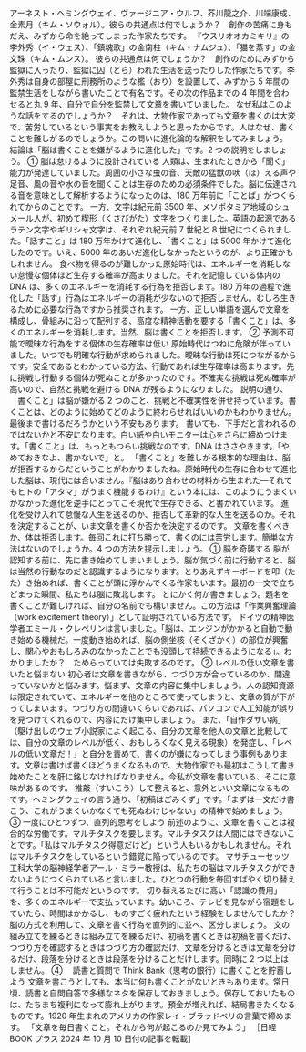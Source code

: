 ###

アーネスト・ヘミングウェイ、ヴァージニア・ウルフ、芥川龍之介、川端康成、金素月（キム・ソウォル）。彼らの共通点は何でしょうか？　創作の苦痛に身もだえ、みずから命を絶ってしまった作家たちです。
『ウスリオオカミキリ』の李外秀（イ・ウェス）、「鎮魂歌」の金南柱（キム・ナムジュ）、「猫を蒸す」の金文珠（キム・ムンス）。
彼らの共通点は何でしょうか？　創作のためにみずから監獄に入ったり、監獄に囚（とら）われた生活を送ったりした作家たちです。李外秀は自身の部屋に刑務所のような檻（おり）を設置して、みずから 5 年間の監禁生活をしながら書いたことで有名です。その次の作品までの 4 年間を合わせると丸 9 年、自分で自分を監禁して文章を書いていました。
なぜ私はこのような話をするのでしょうか？　それは、大物作家であっても文章を書くのは大変で、苦労しているという事実をお教えしようと思ったからです。人はなぜ、書くことを難しがるのでしょうか。この問いに進化論的な解釈をしてみましょう。
結論は「脳は書くことを嫌がるように進化した」です。2 つの説明をしましょう。
① 脳は怠けるように設計されている
人類は、生まれたときから「聞く」能力が発達していました。周囲の小さな虫の音、天敵の猛獣の吠（ほ）える声や足音、風の音や水の音を聞くことは生存のための必須条件でした。脳に伝達される音を意味として解析するようになったのは、180 万年前に「ことば」がつくられてからのことです。
一方、文字は紀元前 3500 年、メソポタミア地域のシュメール人が、初めて楔形（くさびがた）文字をつくりました。英語の起源であるラテン文字やギリシャ文字は、それぞれ紀元前 7 世紀と 8 世紀につくられました。「話すこと」は 180 万年かけて進化し、「書くこと」は 5000 年かけて進化したのです。いえ、5000 年のあいだ進化しなかったというのが、より正確かもしれません。
食べ物を得るのが難しかった原始時代は、エネルギーを消耗しない怠慢な個体ほど生存する確率が高まりました。それを記憶している体内の DNA は、多くのエネルギーを消耗する行為を拒否します。180 万年の過程で進化した「話す」行為はエネルギーの消耗が少ないので拒否しません。むしろ生きるために必要な行為ですから推奨されます。
一方、正しい単語を選んで文章を構成し、骨組みに沿って配列する、高度な精神活動を要する「書くこと」は、多くのエネルギーを消耗します。当然、脳は書くことを拒否します。
② 予測不可能で曖昧な行為をする個体の生存確率は低い
原始時代はつねに危険が伴っていました。いつでも明確な行動が求められました。曖昧な行動は死につながるからです。安全であるとわかっている方法、行動であれば生存確率は高まります。先に挑戦し行動する個体が死ぬことが多かったのです。不確実な挑戦は死ぬ確率が高いので、自然と挑戦を避ける DNA が残るようになりました。
説明の通り、「書くこと」は脳が嫌がる 2 つのこと、挑戦と不確実性を併せ持っています。書くことは、どのように始めてどのように終わらせればいいのかもわかりません。最後まで書けるだろうかという不安もあります。
書いても、下手だと言われるのではないかと不安になります。白い紙や白いモニターは心をさらに締めつけます。「書くこと」は、もっともつらい挑戦なのです。DNA はささやきます。「やめておきなよ、書かないで」と。
「書くこと」を難しがる根本的な理由は、脳が拒否するからだということがわかりましたね。原始時代の生存に合わせて進化した脳は、現代には合いません。『脳はあり合わせの材料から生まれた―それでもヒトの「アタマ」がうまく機能するわけ』という本には、このようにうまくいかなかった進化を逆手にとってこそ現代で生存できる、と書かれています。
進化を受け入れて怠慢な人生を送るのか、拒否して革新的な人生を送るのか。それを決定することが、いま文章を書くか否かを決定するのです。
文章を書くべきか、体は拒否します。毎回これに打ち勝って、書くのには苦労します。簡単な方法はないのでしょうか。4 つの方法を提示しましょう。
① 脳を奇襲する
脳が認知する前に、先に書き始めてしまいましょう。脳が気づく前に行動すると、脳は当然の行動なのだと認識するようになります。とりあえずキーボードを叩（たた）き始めれば、書くことが頭に浮かんでくる作家もいます。最初の一文で立ちどまった瞬間、私たちは脳に敗北します。
とにかく何か書きましょう。題名を書くことが難しければ、自分の名前でも構いません。この方法は「作業興奮理論（work excitement theory）」として証明されている方法です。
ドイツの精神医学者エミール・クレペリンは言いました。「脳は、エンジンがかかると自動で動き始める機械だ。一度動き始めれば、脳の側坐核（そくざかく）の部位が興奮し、関心やおもしろみのなかったことでも没頭して持続できるようになる」。わかりましたか？　ためらっていては失敗するのです。
② レベルの低い文章を書いたと悩まない
初心者は文章を書きながら、つづり方が合っているのか、間違っていないかと悩みます。悩まず、文章の内容に集中しましょう。人の認知資源は限定されていて、エネルギーを他のところで使ってしまうと、文章の質が下がってしまいます。つづり方の間違いくらいであれば、パソコンで人工知能が誤りを見つけてくれるので、内容にだけ集中しましょう。
また、「自作ダサい病」（駆け出しのウェブ小説家によく起こる、自分の文章を他人の文章と比較しては、自分の文章のレベルが低く、おもしろくなく見える現象）を発症し、「レベルの低い文章だ！」と自分を責めて、書くのが嫌になってしまう事例もあります。文章は書けば書くほどうまくなるもので、大物作家でも最初はこうして書き始めたことを肝に銘じなければなりません。今私が文章を書いている、そこに意味があるのです。
推敲（すいこう）して整えると、意外といい文章になるものです。ヘミングウェイの言う通り、「初稿はごみくず」です。「まずは一文だけ書こう、これがうまくいかなくても死ぬわけじゃない」の精神で始めましょう。
③ 一度にひとつずつ、直列的思考をしよう
前述のように、文章を書くことは複合的な労働です。マルチタスクを要します。マルチタスクは人間にはできないことです。「私はマルチタスク得意だけど」という人もいるかもしれません。それはマルチタスクをしているという錯覚に陥っているのです。
マサチューセッツ工科大学の脳神経学者アール・ミラー教授は、私たちの脳はマルチタスクができないようにつくられていると言いました。ひとつの行動を毎回すばやく切り替えて行うことは不可能だというのです。
切り替えるたびに高い「認識の費用」を、多くのエネルギーで支払っています。幼いころ、テレビを見ながら宿題をしていたら、時間はかかるし、ものすごく疲れたという経験をしませんでしたか？　脳の方式を利用して、文章を書く行為を直列的に並べ、区分しましょう。
文の組み立てを練るときは組み立てを練るだけ、初稿を書くときは初稿を書くだけ、つづり方を確認するときはつづり方の確認だけ、文章を分けるときは文章を分けるだけ、段落を分けるときは段落を分けることだけします。同時に 2 つ以上はしません。
④ 　読書と質問で Think Bank（思考の銀行）に書くことを貯蓄しよう
文章を書こうとしても、本当に何も書くことがないときもあります。常日頃、読書と自問自答で多様なネタを保存しておきましょう。保存しておいたものは、たちまち複利になって膨れ上がります。預金が増えれば、結局書きたくなるものです。1920 年生まれのアメリカの作家レイ・ブラッドベリの言葉で締めます。
「文章を毎日書くこと。それから何が起こるのか見てみよう」
［日経 BOOK プラス 2024 年 10 月 10 日付の記事を転載］
